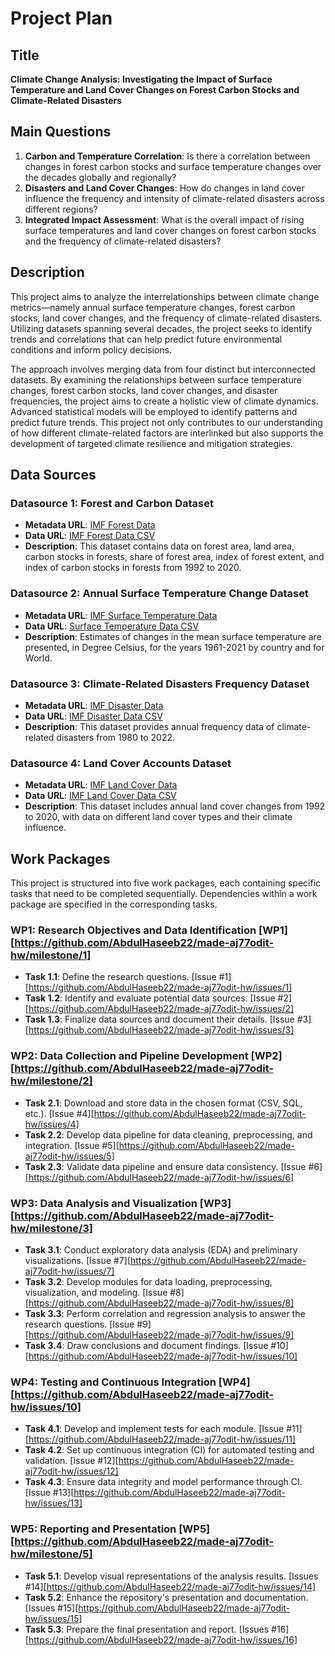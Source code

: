 # Project Plan

## Title

**Climate Change Analysis: Investigating the Impact of Surface Temperature and Land Cover Changes on Forest Carbon Stocks and Climate-Related Disasters**

## Main Questions

1. **Carbon and Temperature Correlation**: Is there a correlation between changes in forest carbon stocks and surface temperature changes over the decades globally and regionally?
2. **Disasters and Land Cover Changes**: How do changes in land cover influence the frequency and intensity of climate-related disasters across different regions?
3. **Integrated Impact Assessment**: What is the overall impact of rising surface temperatures and land cover changes on forest carbon stocks and the frequency of climate-related disasters?

## Description

This project aims to analyze the interrelationships between climate change metrics—namely annual surface temperature changes, forest carbon stocks, land cover changes, and the frequency of climate-related disasters. Utilizing datasets spanning several decades, the project seeks to identify trends and correlations that can help predict future environmental conditions and inform policy decisions.

The approach involves merging data from four distinct but interconnected datasets. By examining the relationships between surface temperature changes, forest carbon stocks, land cover changes, and disaster frequencies, the project aims to create a holistic view of climate dynamics. Advanced statistical models will be employed to identify patterns and predict future trends. This project not only contributes to our understanding of how different climate-related factors are interlinked but also supports the development of targeted climate resilience and mitigation strategies.

## Data Sources

### Datasource 1: Forest and Carbon Dataset

- **Metadata URL**: [IMF Forest Data](https://climatedata.imf.org/datasets/66dad9817da847b385d3b2323ce1be57/about)
- **Data URL**: [IMF Forest Data CSV](https://opendata.arcgis.com/datasets/66dad9817da847b385d3b2323ce1be57_0.csv)
- **Description**: This dataset contains data on forest area, land area, carbon stocks in forests, share of forest area, index of forest extent, and index of carbon stocks in forests from 1992 to 2020.

### Datasource 2: Annual Surface Temperature Change Dataset

- **Metadata URL**: [ IMF Surface Temperature Data](https://climatedata.imf.org/datasets/4063314923d74187be9596f10d034914/about)
- **Data URL**: [Surface Temperature Data CSV](https://opendata.arcgis.com/datasets/4063314923d74187be9596f10d034914_0.csv)
- **Description**: Estimates of changes in the mean surface temperature are presented, in Degree Celsius, for the years 1961-2021 by country and for World.

### Datasource 3: Climate-Related Disasters Frequency Dataset

- **Metadata URL**: [IMF Disaster Data](https://climatedata.imf.org/datasets/b13b69ee0dde43a99c811f592af4e821/about)
- **Data URL**: [IMF Disaster Data CSV](https://opendata.arcgis.com/datasets/b13b69ee0dde43a99c811f592af4e821_0.csv)
- **Description**: This dataset provides annual frequency data of climate-related disasters from 1980 to 2022.

### Datasource 4: Land Cover Accounts Dataset

- **Metadata URL**: [IMF Land Cover Data](https://climatedata.imf.org/datasets/b1e6c0ea281f47b285addae0cbb28f4b/about)
- **Data URL**: [IMF Land Cover Data CSV](https://opendata.arcgis.com/datasets/b1e6c0ea281f47b285addae0cbb28f4b_0.csv)
- **Description**: This dataset includes annual land cover changes from 1992 to 2020, with data on different land cover types and their climate influence.

## Work Packages

This project is structured into five work packages, each containing specific tasks that need to be completed sequentially. Dependencies within a work package are specified in the corresponding tasks.

### WP1: Research Objectives and Data Identification [WP1][https://github.com/AbdulHaseeb22/made-aj77odit-hw/milestone/1]

- **Task 1.1**: Define the research questions. [Issue #1][https://github.com/AbdulHaseeb22/made-aj77odit-hw/issues/1]
- **Task 1.2**: Identify and evaluate potential data sources. [Issue #2][https://github.com/AbdulHaseeb22/made-aj77odit-hw/issues/2]
- **Task 1.3**: Finalize data sources and document their details. [Issue #3][https://github.com/AbdulHaseeb22/made-aj77odit-hw/issues/3]

### WP2: Data Collection and Pipeline Development [WP2][https://github.com/AbdulHaseeb22/made-aj77odit-hw/milestone/2]

- **Task 2.1**: Download and store data in the chosen format (CSV, SQL, etc.). [Issue #4][https://github.com/AbdulHaseeb22/made-aj77odit-hw/issues/4]
- **Task 2.2**: Develop data pipeline for data cleaning, preprocessing, and integration. [Issue #5][https://github.com/AbdulHaseeb22/made-aj77odit-hw/issues/5]
- **Task 2.3**: Validate data pipeline and ensure data consistency. [Issue #6][https://github.com/AbdulHaseeb22/made-aj77odit-hw/issues/6]

### WP3: Data Analysis and Visualization [WP3][https://github.com/AbdulHaseeb22/made-aj77odit-hw/milestone/3]

- **Task 3.1**: Conduct exploratory data analysis (EDA) and preliminary visualizations. [Issue #7][https://github.com/AbdulHaseeb22/made-aj77odit-hw/issues/7]
- **Task 3.2**: Develop modules for data loading, preprocessing, visualization, and modeling. [Issue #8][https://github.com/AbdulHaseeb22/made-aj77odit-hw/issues/8]
- **Task 3.3**: Perform correlation and regression analysis to answer the research questions. [Issue #9][https://github.com/AbdulHaseeb22/made-aj77odit-hw/issues/9]
- **Task 3.4**: Draw conclusions and document findings. [Issue #10][https://github.com/AbdulHaseeb22/made-aj77odit-hw/issues/10]

### WP4: Testing and Continuous Integration [WP4][https://github.com/AbdulHaseeb22/made-aj77odit-hw/issues/10]

- **Task 4.1**: Develop and implement tests for each module. [Issue #11][https://github.com/AbdulHaseeb22/made-aj77odit-hw/issues/11]
- **Task 4.2**: Set up continuous integration (CI) for automated testing and validation. [Issue #12][https://github.com/AbdulHaseeb22/made-aj77odit-hw/issues/12]
- **Task 4.3**: Ensure data integrity and model performance through CI. [Issue #13][https://github.com/AbdulHaseeb22/made-aj77odit-hw/issues/13]

### WP5: Reporting and Presentation [WP5][https://github.com/AbdulHaseeb22/made-aj77odit-hw/milestone/5]

- **Task 5.1**: Develop visual representations of the analysis results. [Issues #14][https://github.com/AbdulHaseeb22/made-aj77odit-hw/issues/14]
- **Task 5.2**: Enhance the repository's presentation and documentation. [Issues #15][https://github.com/AbdulHaseeb22/made-aj77odit-hw/issues/15]
- **Task 5.3**: Prepare the final presentation and report. [Issues #16][https://github.com/AbdulHaseeb22/made-aj77odit-hw/issues/16]
